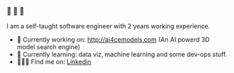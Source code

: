 ### 👋 👋 👋

I am a self-taught software engineer with 2 years working experience.

- 🔭 Currently working on: http://ai4cemodels.com (An AI powerd 3D model search engine)
- 🌱 Currently learning: data viz, machine learning and some dev-ops stuff.
- 👩🏼‍💻 Find me on: [Linkedin](https://www.linkedin.com/in/eveqsshi/)
